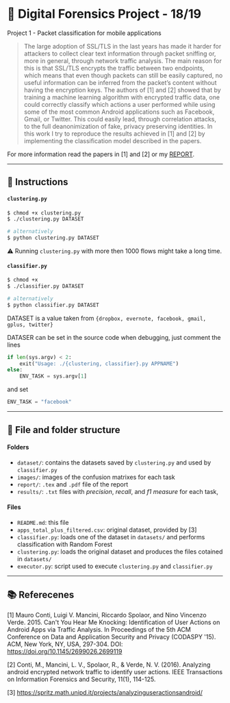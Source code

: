 # :microscope: Digital Forensics Project - 18/19
Project 1 - Packet classification for mobile applications

> The large adoption of SSL/TLS in the last years has made it harder
for attackers to collect clear text information through packet sniffing or,
more in general, through network traffic analysis. The main reason for this
is that SSL/TLS encrypts the traffic between two endpoints, which means
that even though packets can still be easily captured, no useful information
can be inferred from the packet’s content without having the encryption
keys.
> The authors of [1] and [2] showed that by training a machine learning
algorithm with encrypted traffic data, one could correctly classify which
actions a user performed while using some of the most common Android
applications such as Facebook, Gmail, or Twitter. This could easily lead,
through correlation attacks, to the full deanonimization of fake, privacy
preserving identities.
> In this work I try to reproduce the results achieved in [1] and [2] by
implementing the classification model described in the papers.

For more information read the papers in \[1\] and \[2\] or my [REPORT](report/main.pdf).
___

## :notebook_with_decorative_cover: Instructions

#### `clustering.py`

```bash
$ chmod +x clustering.py
$ ./clustering.py DATASET

# alternatively
$ python clustering.py DATASET
```
:warning: Running `clustering.py` with more then 1000 flows might take a long time.

#### `classifier.py`

```bash
$ chmod +x 
$ ./classifier.py DATASET

# alternatively
$ python classifier.py DATASET
```

DATASET is a value taken from `{dropbox, evernote, facebook, gmail, gplus, twitter}`

DATASER can be set in the source code when debugging, just comment the lines

```python
if len(sys.argv) < 2:
    exit("Usage: ./{clustering, classifier}.py APPNAME")
else:
    ENV_TASK = sys.argv[1]
```

 and set 

```python
ENV_TASK = "facebook"
```
___

## :open_file_folder: File and folder structure

#### Folders

- `dataset/`: contains the datasets saved by `clustering.py` and used by `classifier.py`
- `images/`: images of the confusion matrixes for each task
- `report/`: `.tex` and `.pdf` file of the report
- `results/`: `.txt` files with *precision*, *recall*, and *f1 measure* for each task,



#### Files

- `README.md`: this file
- `apps_total_plus_filtered.csv`: original dataset, provided by [3]
- `classifier.py`: loads one of the dataset in  `datasets/` and performs classification with Random Forest
- `clustering.py`: loads the original dataset and produces the files cotained in `datasets/`
- `executor.py`: script used to execute `clustering.py` and `classifier.py`



____

## :books: Referecenes

[1] Mauro Conti, Luigi V. Mancini, Riccardo Spolaor, and Nino Vincenzo Verde. 2015. Can't You Hear Me Knocking: Identification of User Actions on Android Apps via Traffic Analysis. In Proceedings of the 5th ACM Conference on Data and Application Security and Privacy (CODASPY '15). ACM, New York, NY, USA, 297-304. DOI: https://doi.org/10.1145/2699026.2699119

[2] Conti, M., Mancini, L. V., Spolaor, R., \& Verde, N. V. (2016). Analyzing android encrypted network traffic to identify user actions. IEEE Transactions on Information Forensics and Security, 11(1), 114-125.

[3] https://spritz.math.unipd.it/projects/analyzinguseractionsandroid/
